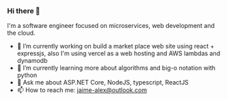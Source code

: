 ### Hi there 👋

I'm a software engineer focused on microservices, web development and the cloud.


- 🔭 I’m currently working on build a market place web site using react + expressjs, also I'm using vercel as a web hosting and AWS lambdas and dynamodb
- 🌱 I’m currently learning more about algorithms and big-o notation with python
- 💬 Ask me about ASP.NET Core, NodeJS, typescript, ReactJS
- 📫 How to reach me: jaime-alex@outlook.com
